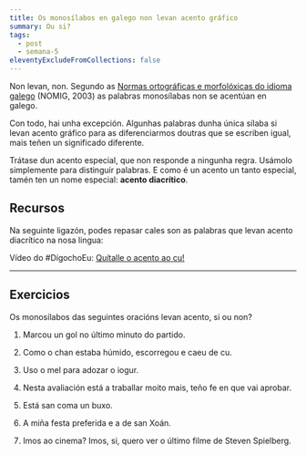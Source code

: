 ```yaml
---
title: Os monosílabos en galego non levan acento gráfico
summary: Ou si?
tags:
  - post
  - semana-5
eleventyExcludeFromCollections: false
---
```

Non levan, non. Segundo as [Normas ortográficas e morfolóxicas do idioma galego](https://gl.wikipedia.org/wiki/Normas_ortogr%C3%A1ficas_e_morfol%C3%B3xicas_do_idioma_galego) (NOMIG, 2003) as palabras monosílabas non se acentúan en galego.

Con todo, hai unha excepción. Algunhas palabras dunha única sílaba si levan acento gráfico para as diferenciarmos doutras que se escriben igual, mais teñen un significado diferente. 

Trátase dun acento especial, que non responde a ningunha regra. Usámolo simplemente para distinguir palabras. E como é un acento un tanto especial, tamén ten un nome especial: **acento diacrítico**. 

## Recursos

Na seguinte ligazón, podes repasar cales son as palabras que levan acento diacrítico na nosa lingua:

Vídeo do #DígochoEu: [Quítalle o acento ao cu!](http://www.crtvg.es/informativos/quitalle-o-acento-ao-cu)

- - -

## Exercicios

Os monosílabos das seguintes oracións levan acento, si ou non?

1. Marcou un gol no último minuto do partido.

2. Como o chan estaba húmido, escorregou e caeu de cu.

3. Uso o mel para adozar o iogur.

4. Nesta avaliación está a traballar moito mais, teño fe en que vai aprobar.

5. Está san coma un buxo.

6. A miña festa preferida e a de san Xoán.

7. Imos ao cinema? Imos, si, quero ver o último filme de Steven Spielberg.